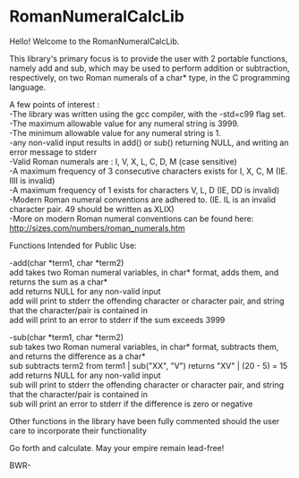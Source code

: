 # RomanNumeralCalcLib
Hello! Welcome to the RomanNumeralCalcLib.  

This library's primary focus is to provide the user with 2 portable functions, namely add and sub, which may be used to perform 
addition or subtraction, respectively, on two Roman numerals of a char\* type, in the C programming language.   

A few points of interest :  
-The library was written using the gcc compiler, with the -std=c99 flag set.  
-The maximum allowable value for any numeral string is 3999.  
-The minimum allowable value for any numeral string is 1.  
-any non-valid input results in add() or sub() returning NULL, and writing an error message to stderr  
-Valid Roman numerals are : I, V, X, L, C, D, M (case sensitive)  
-A maximum frequency of 3 consecutive characters exists for I, X, C, M (IE. IIII is invalid)  
-A maximum frequency of 1 exists for characters V, L, D (IE, DD is invalid)  
-Modern Roman numeral conventions are adhered to. (IE. IL is an invalid character pair. 49 should be written as XLIX)  
-More on modern Roman numeral conventions can be found here: http://sizes.com/numbers/roman_numerals.htm  
  
Functions Intended for Public Use:  
  
-add(char \*term1, char \*term2)  
  add takes two Roman numeral variables, in char* format, adds them, and returns the sum as a char\*  
  add returns NULL for any non-valid input  
  add will print to stderr the offending character or character pair, and string that the character/pair is contained in  
  add will print to an error to stderr if the sum exceeds 3999  
  
-sub(char \*term1, char \*term2)  
  sub takes two Roman numeral variables, in char* format, subtracts them, and returns the difference as a char*  
 sub subtracts term2 from term1 | sub("XX", "V") returns "XV" | (20 - 5) = 15  
  add returns NULL for any non-valid input  
  sub will print to stderr the offending character or character pair, and string that the character/pair is contained in  
  sub will print an error to stderr if the difference is zero or negative  
    
Other functions in the library have been fully commented should the user care to incorporate their functionality  
  
Go forth and calculate. May your empire remain lead-free!  
   
BWR-
